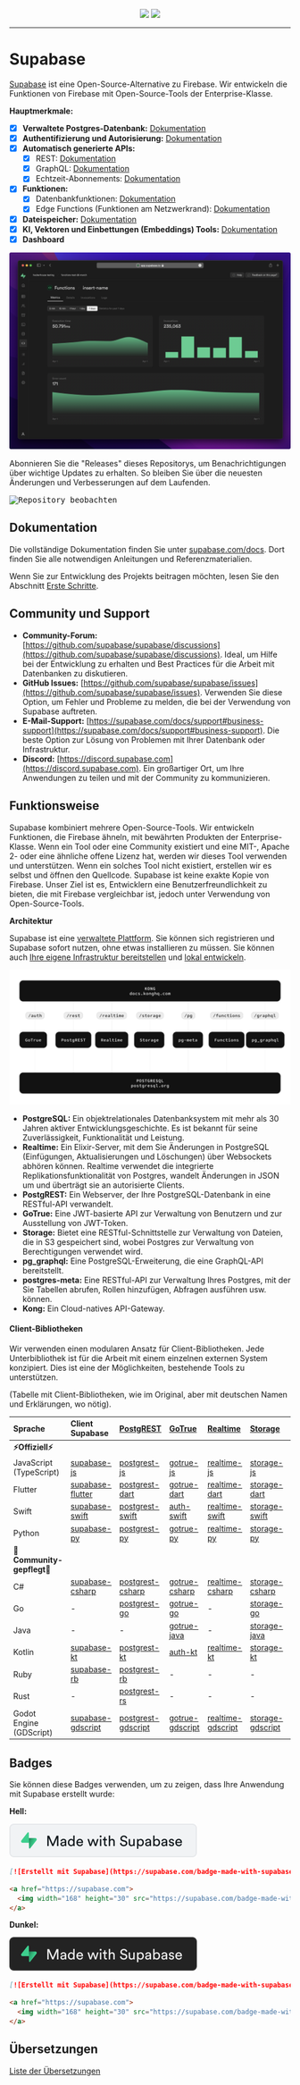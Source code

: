 <p align="center">
<img src="https://user-images.githubusercontent.com/8291514/213727234-cda046d6-28c6-491a-b284-b86c5cede25d.png#gh-light-mode-only">
<img src="https://user-images.githubusercontent.com/8291514/213727225-56186826-bee8-43b5-9b15-86e839d89393.png#gh-dark-mode-only">
</p>

---

# Supabase

[Supabase](https://supabase.com) ist eine Open-Source-Alternative zu Firebase. Wir entwickeln die Funktionen von Firebase mit Open-Source-Tools der Enterprise-Klasse.

**Hauptmerkmale:**

- [x] **Verwaltete Postgres-Datenbank:** [Dokumentation](https://supabase.com/docs/guides/database)
- [x] **Authentifizierung und Autorisierung:** [Dokumentation](https://supabase.com/docs/guides/auth)
- [x] **Automatisch generierte APIs:**
    - [x] REST: [Dokumentation](https://supabase.com/docs/guides/api)
    - [x] GraphQL: [Dokumentation](https://supabase.com/docs/guides/graphql)
    - [x] Echtzeit-Abonnements: [Dokumentation](https://supabase.com/docs/guides/realtime)
- [x] **Funktionen:**
    - [x] Datenbankfunktionen: [Dokumentation](https://supabase.com/docs/guides/database/functions)
    - [x] Edge Functions (Funktionen am Netzwerkrand): [Dokumentation](https://supabase.com/docs/guides/functions)
- [x] **Dateispeicher:** [Dokumentation](https://supabase.com/docs/guides/storage)
- [x] **KI, Vektoren und Einbettungen (Embeddings) Tools:** [Dokumentation](https://supabase.com/docs/guides/ai)
- [x] **Dashboard**

![Supabase Dashboard](https://raw.githubusercontent.com/supabase/supabase/master/apps/www/public/images/github/supabase-dashboard.png)

Abonnieren Sie die "Releases" dieses Repositorys, um Benachrichtigungen über wichtige Updates zu erhalten. So bleiben Sie über die neuesten Änderungen und Verbesserungen auf dem Laufenden.

<kbd><img src="https://raw.githubusercontent.com/supabase/supabase/d5f7f413ab356dc1a92075cb3cee4e40a957d5b1/web/static/watch-repo.gif" alt="Repository beobachten"/></kbd>

## Dokumentation

Die vollständige Dokumentation finden Sie unter [supabase.com/docs](https://supabase.com/docs). Dort finden Sie alle notwendigen Anleitungen und Referenzmaterialien.

Wenn Sie zur Entwicklung des Projekts beitragen möchten, lesen Sie den Abschnitt [Erste Schritte](./../DEVELOPERS.md).

## Community und Support

*   **Community-Forum:** [https://github.com/supabase/supabase/discussions](https://github.com/supabase/supabase/discussions). Ideal, um Hilfe bei der Entwicklung zu erhalten und Best Practices für die Arbeit mit Datenbanken zu diskutieren.
*   **GitHub Issues:** [https://github.com/supabase/supabase/issues](https://github.com/supabase/supabase/issues). Verwenden Sie diese Option, um Fehler und Probleme zu melden, die bei der Verwendung von Supabase auftreten.
*   **E-Mail-Support:** [https://supabase.com/docs/support#business-support](https://supabase.com/docs/support#business-support). Die beste Option zur Lösung von Problemen mit Ihrer Datenbank oder Infrastruktur.
*   **Discord:** [https://discord.supabase.com](https://discord.supabase.com). Ein großartiger Ort, um Ihre Anwendungen zu teilen und mit der Community zu kommunizieren.

## Funktionsweise

Supabase kombiniert mehrere Open-Source-Tools. Wir entwickeln Funktionen, die Firebase ähneln, mit bewährten Produkten der Enterprise-Klasse. Wenn ein Tool oder eine Community existiert und eine MIT-, Apache 2- oder eine ähnliche offene Lizenz hat, werden wir dieses Tool verwenden und unterstützen. Wenn ein solches Tool nicht existiert, erstellen wir es selbst und öffnen den Quellcode. Supabase ist keine exakte Kopie von Firebase. Unser Ziel ist es, Entwicklern eine Benutzerfreundlichkeit zu bieten, die mit Firebase vergleichbar ist, jedoch unter Verwendung von Open-Source-Tools.

**Architektur**

Supabase ist eine [verwaltete Plattform](https://supabase.com/dashboard). Sie können sich registrieren und Supabase sofort nutzen, ohne etwas installieren zu müssen. Sie können auch [Ihre eigene Infrastruktur bereitstellen](https://supabase.com/docs/guides/hosting/overview) und [lokal entwickeln](https://supabase.com/docs/guides/local-development).

![Architektur](./../apps/docs/public/img/supabase-architecture.svg)

*   **PostgreSQL:** Ein objektrelationales Datenbanksystem mit mehr als 30 Jahren aktiver Entwicklungsgeschichte. Es ist bekannt für seine Zuverlässigkeit, Funktionalität und Leistung.
*   **Realtime:** Ein Elixir-Server, mit dem Sie Änderungen in PostgreSQL (Einfügungen, Aktualisierungen und Löschungen) über Websockets abhören können. Realtime verwendet die integrierte Replikationsfunktionalität von Postgres, wandelt Änderungen in JSON um und überträgt sie an autorisierte Clients.
*   **PostgREST:** Ein Webserver, der Ihre PostgreSQL-Datenbank in eine RESTful-API verwandelt.
*   **GoTrue:** Eine JWT-basierte API zur Verwaltung von Benutzern und zur Ausstellung von JWT-Token.
*   **Storage:** Bietet eine RESTful-Schnittstelle zur Verwaltung von Dateien, die in S3 gespeichert sind, wobei Postgres zur Verwaltung von Berechtigungen verwendet wird.
*   **pg_graphql:** Eine PostgreSQL-Erweiterung, die eine GraphQL-API bereitstellt.
*   **postgres-meta:** Eine RESTful-API zur Verwaltung Ihres Postgres, mit der Sie Tabellen abrufen, Rollen hinzufügen, Abfragen ausführen usw. können.
*   **Kong:** Ein Cloud-natives API-Gateway.

#### Client-Bibliotheken

Wir verwenden einen modularen Ansatz für Client-Bibliotheken. Jede Unterbibliothek ist für die Arbeit mit einem einzelnen externen System konzipiert. Dies ist eine der Möglichkeiten, bestehende Tools zu unterstützen.

(Tabelle mit Client-Bibliotheken, wie im Original, aber mit deutschen Namen und Erklärungen, wo nötig).

| Sprache                       | Client Supabase                                                     | [PostgREST](https://www.postgresql.org/)                                                                         | [GoTrue](https://github.com/supabase/gotrue)                                                                                | [Realtime](https://github.com/supabase/realtime)                                                                              | [Storage](https://github.com/supabase/storage-api)                                                                                 | Functions                                                                               |
| :-------------------------- | :------------------------------------------------------------------ | :-------------------------------------------------------------------------------- | :------------------------------------------------------------------------------------ | :----------------------------------------------------------------------------------- | :-------------------------------------------------------------------------------------- | :----------------------------------------------------------------------------------- |
| **⚡️Offiziell⚡️**      |                                                                     |                                                                                   |                                                                                      |                                                                                     |                                                                                        |                                                                                      |
| JavaScript (TypeScript)     | [supabase-js](https://github.com/supabase/supabase-js)               | [postgrest-js](https://github.com/supabase/postgrest-js)                             | [gotrue-js](https://github.com/supabase/gotrue-js)                                     | [realtime-js](https://github.com/supabase/realtime-js)                                 | [storage-js](https://github.com/supabase/storage-js)                                   | [functions-js](https://github.com/supabase/functions-js)                             |
| Flutter                     | [supabase-flutter](https://github.com/supabase/supabase-flutter)     | [postgrest-dart](https://github.com/supabase/postgrest-dart)                         | [gotrue-dart](https://github.com/supabase/gotrue-dart)                                 | [realtime-dart](https://github.com/supabase/realtime-dart)                             | [storage-dart](https://github.com/supabase/storage-dart)                               | [functions-dart](https://github.com/supabase/functions-dart)                         |
| Swift                      | [supabase-swift](https://github.com/supabase/supabase-swift)          | [postgrest-swift](https://github.com/supabase/supabase-swift/tree/main/Sources/PostgREST) | [auth-swift](https://github.com/supabase/supabase-swift/tree/main/Sources/Auth)     | [realtime-swift](https://github.com/supabase/supabase-swift/tree/main/Sources/Realtime) | [storage-swift](https://github.com/supabase/supabase-swift/tree/main/Sources/Storage) | [functions-swift](https://github.com/supabase/supabase-swift/tree/main/Sources/Functions) |
| Python                      | [supabase-py](https://github.com/supabase/supabase-py)               | [postgrest-py](https://github.com/supabase/postgrest-py)                             | [gotrue-py](https://github.com/supabase/gotrue-py)                                     | [realtime-py](https://github.com/supabase/realtime-py)                                 | [storage-py](https://github.com/supabase/storage-py)                                   | [functions-py](https://github.com/supabase/functions-py)                             |
| **💚Community-gepflegt💚** |                                                                     |                                                                                   |                                                                                      |                                                                                     |                                                                                        |                                                                                      |
| C#                          | [supabase-csharp](https://github.com/supabase-community/supabase-csharp) | [postgrest-csharp](https://github.com/supabase-community/postgrest-csharp)           | [gotrue-csharp](https://github.com/supabase-community/gotrue-csharp)                 | [realtime-csharp](https://github.com/supabase-community/realtime-csharp)             | [storage-csharp](https://github.com/supabase-community/storage-csharp)                 | [functions-csharp](https://github.com/supabase-community/functions-csharp)           |
| Go                          | -                                                                   | [postgrest-go](https://github.com/supabase-community/postgrest-go)                     | [gotrue-go](https://github.com/supabase-community/gotrue-go)                           | -                                                                                   | [storage-go](https://github.com/supabase-community/storage-go)                       | [functions-go](https://github.com/supabase-community/functions-go)                   |
| Java                        | -                                                                   | -                                                                                   | [gotrue-java](https://github.com/supabase-community/gotrue-java)                       | -                                                                                   | [storage-java](https://github.com/supabase-community/storage-java)                   | -                                                                                   |
| Kotlin                      | [supabase-kt](https://github.com/supabase-community/supabase-kt)       | [postgrest-kt](https://github.com/supabase-community/supabase-kt/tree/master/Postgrest) | [auth-kt](https://github.com/supabase-community/supabase-kt/tree/master/Auth)         | [realtime-kt](https://github.com/supabase-community/supabase-kt/tree/master/Realtime)   | [storage-kt](https://github.com/supabase-community/supabase-kt/tree/master/Storage)   | [functions-kt](https://github.com/supabase-community/supabase-kt/tree/master/Functions) |
| Ruby                      | [supabase-rb](https://github.com/supabase-community/supabase-rb)      |      [postgrest-rb](https://github.com/supabase-community/postgrest-rb)                                                                             |    -                                                                                  |        -                                                                            |     -                                                                                 |          -                                                                          |
| Rust                      |      -                                                                 |       [postgrest-rs](https://github.com/supabase-community/postgrest-rs)                                                                            |      -                                                                                 |       -                                                                             |       -                                                                                |         -                                                                           |
| Godot Engine (GDScript)      |   [supabase-gdscript](https://github.com/supabase-community/godot-engine.supabase)                                                                  |        [postgrest-gdscript](https://github.com/supabase-community/postgrest-gdscript)                                                                            |        [gotrue-gdscript](https://github.com/supabase-community/gotrue-gdscript)                                                                                |    [realtime-gdscript](https://github.com/supabase-community/realtime-gdscript)                                                                                  |         [storage-gdscript](https://github.com/supabase-community/storage-gdscript)                                                                                 |  [functions-gdscript](https://github.com/supabase-community/functions-gdscript)                                                                                       |

## Badges

Sie können diese Badges verwenden, um zu zeigen, dass Ihre Anwendung mit Supabase erstellt wurde:

**Hell:**

![Erstellt mit Supabase](./../apps/www/public/badge-made-with-supabase.svg)

```md
[![Erstellt mit Supabase](https://supabase.com/badge-made-with-supabase.svg)](https://supabase.com)
```

```html
<a href="https://supabase.com">
  <img width="168" height="30" src="https://supabase.com/badge-made-with-supabase.svg" alt="Erstellt mit Supabase" />
</a>
```

**Dunkel:**

![Erstellt mit Supabase (dunkle Version)](./../apps/www/public/badge-made-with-supabase-dark.svg)

```md
[![Erstellt mit Supabase](https://supabase.com/badge-made-with-supabase-dark.svg)](https://supabase.com)
```

```html
<a href="https://supabase.com">
  <img width="168" height="30" src="https://supabase.com/badge-made-with-supabase-dark.svg" alt="Erstellt mit Supabase" />
</a>
```

## Übersetzungen

[Liste der Übersetzungen](./languages.md)
